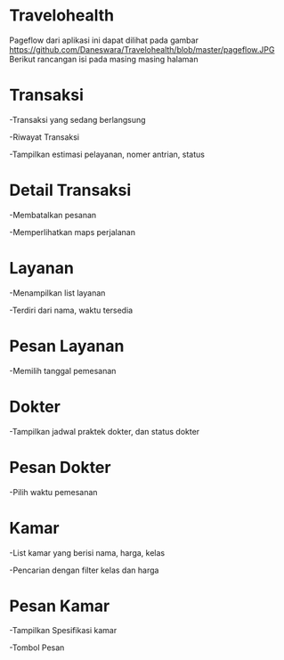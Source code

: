 # Travelohealth
Pageflow dari aplikasi ini dapat dilihat pada gambar https://github.com/Daneswara/Travelohealth/blob/master/pageflow.JPG Berikut rancangan isi pada masing masing halaman

# Transaksi

-Transaksi yang sedang berlangsung

-Riwayat Transaksi

-Tampilkan estimasi pelayanan, nomer antrian, status


# Detail Transaksi

-Membatalkan pesanan

-Memperlihatkan maps perjalanan


# Layanan

-Menampilkan list layanan

-Terdiri dari nama, waktu tersedia

# Pesan Layanan

-Memilih tanggal pemesanan


# Dokter

-Tampilkan jadwal praktek dokter, dan status dokter


# Pesan Dokter

-Pilih waktu pemesanan


# Kamar

-List kamar yang berisi nama, harga, kelas

-Pencarian dengan filter kelas dan harga


# Pesan Kamar

-Tampilkan Spesifikasi kamar

-Tombol Pesan

